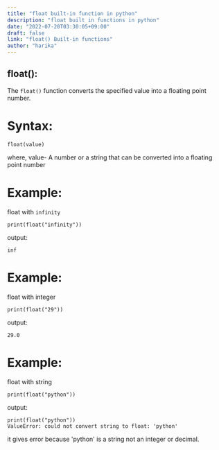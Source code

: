 ```yaml
---
title: "float built-in function in python"
description: "float built in functions in python"
date: "2022-07-20T03:30:05+09:00"
draft: false
link: "float() Built-in functions"
author: "harika"
---
```


## float():
The `float()` function converts the specified value into a floating point number.

# Syntax:
```
float(value)
```
where,
value- A number or a string that can be converted into a floating point number

# Example:

float with `infinity`
```
print(float("infinity"))
```
output:
```
inf
```

# Example:
float with integer
```
print(float("29"))
```
output:
```
29.0
```

# Example:
float with string
```
print(float("python"))
```
output:
```
print(float("python"))
ValueError: could not convert string to float: 'python'
```
it gives error because 'python' is a string not an integer or decimal.
